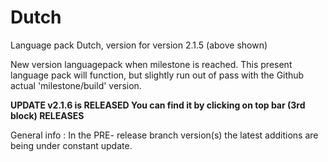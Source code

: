 # Dutch

Language pack Dutch, version for version 2.1.5 (above shown)

New version languagepack when milestone is reached.
This present language pack will function, but slightly run out of pass with the Github actual 'milestone/build' version.

<b>UPDATE v2.1.6 is RELEASED You can find it by clicking on top bar (3rd block) RELEASES </b>


General info : 
In the PRE- release branch version(s) the latest additions are being under constant update.

